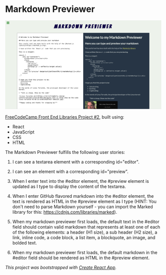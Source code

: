 # Markdown Previewer

![Markdown previewer screenshot](markdown-previewer.png)

[FreeCodeCamp Front End Libraries Project #2](https://www.freecodecamp.org/learn/front-end-libraries/front-end-libraries-projects/build-a-markdown-previewer), built using:

* React
* JavaScript
* CSS 
* HTML

The Markdown Previewer fulfills the following user stories: 

1. I can see a textarea element with a corresponding id="editor".

2. I can see an element with a corresponding id="preview".

3. When I enter text into the #editor element, the #preview element is updated as I type to display the content of the textarea.

4. When I enter GitHub flavored markdown into the #editor element, the text is rendered as HTML in the #preview element as I type (HINT: You don't need to parse Markdown yourself - you can import the Marked library for this: https://cdnjs.com/libraries/marked).

5. When my markdown previewer first loads, the default text in the #editor field should contain valid markdown that represents at least one of each of the following elements: a header (H1 size), a sub header (H2 size), a link, inline code, a code block, a list item, a blockquote, an image, and bolded text.

6. When my markdown previewer first loads, the default markdown in the #editor field should be rendered as HTML in the #preview element.

*This project was bootstrapped with [Create React App](https://github.com/facebook/create-react-app).*
